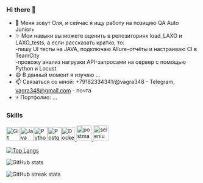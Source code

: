 ### Hi there 👋


- 🔭 Меня зовут Оля, и сейчас я ищу работу на позицию QA Auto Junior+
- ✨ Мои навыки вы можете оценить в репозиториях load_LAXO и LAXO_tests, а если рассказать кратко, то:  
        -пишу UI тесты на JAVA, подключаю Allure-отчёты и настраиваю CI в TeamCity  
        -провожу анализ нагрузки API-запросами на сервер с помощью Python и Locust  
- 😄 В данный момент я изучаю ...
- 📫 Связаться со мной: +79182334341/@vagra348 - Telegram, vagra348@gmail.com - почта
- ⚡ Портфолио: ...

### Skills

<p align="left">
<a href="https://git-scm.com/" target="_blank" rel="noreferrer"><img src="https://raw.githubusercontent.com/danielcranney/readme-generator/main/public/icons/skills/git-colored.svg" width="36" height="36" alt="Git" /></a><a href="https://www.oracle.com/java/" target="_blank" rel="noreferrer"><img src="https://raw.githubusercontent.com/danielcranney/readme-generator/main/public/icons/skills/java-colored.svg" width="36" height="36" alt="Java" /></a><a href="https://www.python.org/" target="_blank" rel="noreferrer"><img src="https://raw.githubusercontent.com/danielcranney/readme-generator/main/public/icons/skills/python-colored.svg" width="36" height="36" alt="Python" /></a><a href="https://www.postgresql.org/" target="_blank" rel="noreferrer"><img src="https://raw.githubusercontent.com/danielcranney/readme-generator/main/public/icons/skills/postgresql-colored.svg" width="36" height="36" alt="PostgreSQL" /></a><a href="https://www.docker.com/" target="_blank" rel="noreferrer"><img src="https://raw.githubusercontent.com/danielcranney/readme-generator/main/public/icons/skills/docker-colored.svg" width="36" height="36" alt="Docker" /></a><a href="https://postman.com" target="_blank" rel="noreferrer"> <img src="https://www.vectorlogo.zone/logos/getpostman/getpostman-icon.svg" alt="postman" width="40" height="40"/> </a> <a href="https://www.selenium.dev" target="_blank" rel="noreferrer"> <img src="https://raw.githubusercontent.com/detain/svg-logos/780f25886640cef088af994181646db2f6b1a3f8/svg/selenium-logo.svg" alt="selenium" width="40" height="40"/> </a> 
</p>


[![Top Langs](https://github-readme-stats.vercel.app/api/top-langs/?username=vagra348)](https://github.com/anuraghazra/github-readme-stats) 

![GitHub stats](https://github-readme-stats.vercel.app/api?username=vagra348&show_icons=true)  

![GitHub streak stats](https://streak-stats.demolab.com/?user=vagra348)  

